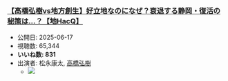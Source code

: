 ### [【高橋弘樹vs地方創生】好立地なのになぜ？衰退する静岡・復活の秘策は…？【地HacQ】](https://www.youtube.com/watch?v=1ONnQjI2X5A)
-   公開日: 2025-06-17
-   視聴数: 65,344
-   **いいね数: 831**
-   出演者: 松永康太, [高橋弘樹](/rehacq_fan/people/高橋弘樹 "wikilink")
    - [![](https://img.youtube.com/vi/1ONnQjI2X5A/hqdefault.jpg)](https://www.youtube.com/watch?v=1ONnQjI2X5A)
